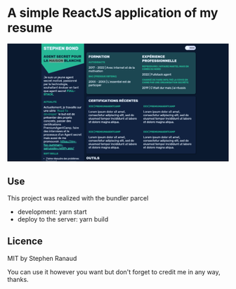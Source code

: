 # A simple ReactJS application of my resume

![thumbnail](./thumb.png)

## Use

This project was realized with the bundler parcel

- development: yarn start
- deploy to the server: yarn build

## Licence 

MIT by Stephen Ranaud

You can use it however you want but don't forget to credit me in any way, thanks.
